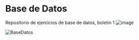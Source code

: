 # Base de Datos
Repositorio de ejercicios de base de datos, boletin 1
![image](https://user-images.githubusercontent.com/49988347/200632973-0a0c365f-f44f-4d17-abd7-7168934aae08.png)

<p align="left"> <img src="https://komarev.com/ghpvc/?username=migreymen&label=Profile%20views&color=0e75b6&style=flat" alt="BaseDatos" /> </p>
